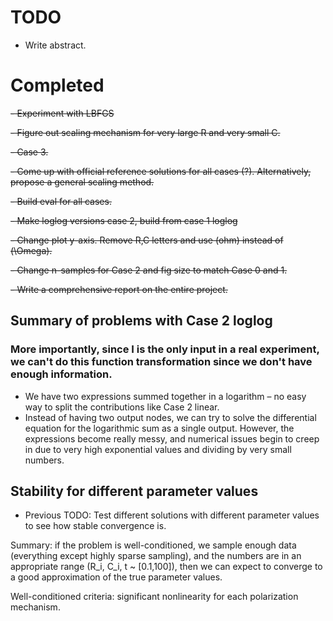 # TODO


- Write abstract.




# Completed

~~- Experiment with LBFGS~~

~~- Figure out scaling mechanism for very large R and very small C.~~

~~- Case 3.~~

~~- Come up with official reference solutions for all cases (?). Alternatively, propose a general scaling method.~~

~~- Build eval for all cases.~~

~~- Make loglog versions case 2, build from case 1 loglog~~

~~- Change plot y-axis. Remove R,C letters and use (ohm) instead of (\Omega).~~

~~- Change n-samples for Case 2 and fig size to match Case 0 and 1.~~

~~- Write a comprehensive report on the entire project.~~


## Summary of problems with Case 2 loglog

### More importantly, since I is the only input in a real experiment, we can't do this function transformation since we don't have enough information.

- We have two expressions summed together in a logarithm – no easy way to split the contributions like Case 2 linear.
- Instead of having two output nodes, we can try to solve the differential equation for the logarithmic sum as a single output. However, the expressions become really messy, and numerical issues begin to creep in due to very high exponential values and dividing by very small numbers.


## Stability for different parameter values
- Previous TODO: Test different solutions with different parameter values to see how stable convergence is.

Summary: if the problem is well-conditioned, we sample enough data (everything except highly sparse sampling), and the numbers are in an appropriate range (R_i, C_i, t ~ [0.1,100]), then we can expect to converge to a good approximation of the true parameter values.

Well-conditioned criteria: significant nonlinearity for each polarization mechanism.
